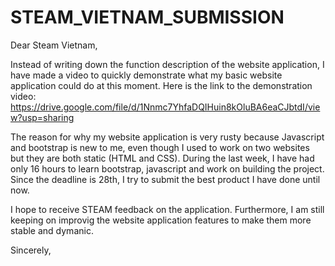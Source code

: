 # STEAM_VIETNAM_SUBMISSION

Dear Steam Vietnam,

Instead of writing down the function description of the website application, I have made a video to quickly demonstrate what my basic website application could do at this moment.
Here is the link to the demonstration video: https://drive.google.com/file/d/1Nnmc7YhfaDQIHuin8kOluBA6eaCJbtdI/view?usp=sharing

The reason for why my website application is very rusty because Javascript and bootstrap is new to me, even though I used to work on two websites but they are both static (HTML and CSS). During the last week, I have had only 16 hours to learn bootstrap, javascript and work on building the project. Since the deadline is 28th, I try to submit the best product I have done until now.

I hope to receive STEAM feedback on the application. Furthermore, I am still keeping on improvig the website application features to make them more stable and dymanic.

Sincerely,
